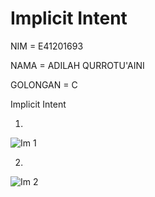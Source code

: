 # Implicit Intent

NIM = E41201693


NAMA = ADILAH QURROTU'AINI


GOLONGAN = C


Implicit Intent

1.


![Im 1](https://user-images.githubusercontent.com/33256041/137123566-219c7625-2183-4768-969f-e1f98a152004.jpg)


2.


![Im 2](https://user-images.githubusercontent.com/33256041/137123588-760f1092-a88d-4314-98f3-e08132a4ce7f.jpg)
